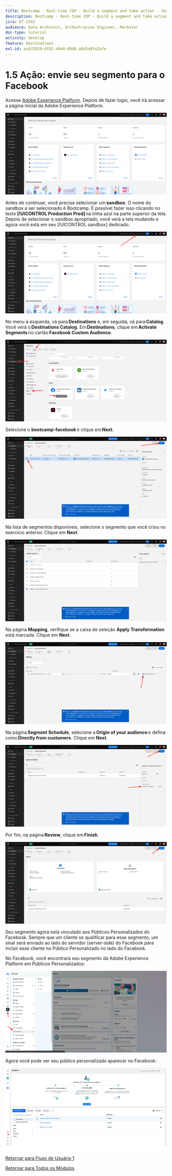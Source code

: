 ```yaml
---
title: Bootcamp - Real-time CDP - Build a segment and take action - Send your segment to DV360 - Brazil
description: Bootcamp - Real-time CDP - Build a segment and take action - Send your segment to DV360 - Brazil
jira: KT-5342
audience: Data Architect, Orchestration Engineer, Marketer
doc-type: tutorial
activity: develop
feature: Destinations
exl-id: acb32859-6f82-44e0-8948-a045a9fe2afe
---
```

# 1.5 Ação: envie seu segmento para o Facebook

Acesse [Adobe Experience Platform](https://experience.adobe.com/platform). Depois de fazer login, você irá acessar a página inicial da Adobe Experience Platform.

![Data Ingestion](./images/home.png)

Antes de continuar, você precisa selecionar um **sandbox**. O nome do sandbox a ser selecionado é Bootcamp. É possível fazer isso clicando no texto **[!UICONTROL Production Prod]** na linha azul na parte superior da tela. Depois de selecionar o sandbox apropriado, você verá a tela mudando e agora você está em seu [!UICONTROL sandbox] dedicado. 

![Data Ingestion](./images/sb1.png)

No menu à esquerda, vá para **Destinations** e, em seguida, vá para **Catalog**. Você verá o **Destinations Catalog**. Em **Destinations**, clique em **Activate Segments** no cartão **Facebook Custom Audience**. 

![RTCDP](./images/rtcdpgoogleseg.png)

Selecione o **bootcamp-facebook** e clique em **Next**. 

![RTCDP](./images/rtcdpcreatedest2.png)

Na lista de segmentos disponíveis, selecione o segmento que você criou no exercício anterior. Clique em **Next**. 

![RTCDP](./images/rtcdpcreatedest3.png)

Na página **Mapping**, verifique se a caixa de seleção **Apply Transformation** está marcada. Clique em **Next**. 

![RTCDP](./images/rtcdpcreatedest4a.png)

Na página **Segment Schedule**, selecione a **Origin of your audience** e defina como **Directly from customers**. Clique em **Next**. 

![RTCDP](./images/rtcdpcreatedest4.png)

Por fim, na página **Review**, clique em **Finish**. 

![RTCDP](./images/rtcdpcreatedest5.png)

Seu segmento agora está vinculado aos Públicos Personalizados do Facebook. Sempre que um cliente se qualificar para esse segmento, um sinal será enviado ao lado do servidor (server-side) do Facebook para incluir esse cliente no Público Personalizado no lado do Facebook. 

No Facebook, você encontrará seu segmento da Adobe Experience Platform em Públicos Personalizados:

![RTCDP](./images/rtcdpcreatedest5b.png)

Agora você pode ver seu público personalizado aparecer no Facebook:

![RTCDP](./images/rtcdpcreatedest5a.png)

[Retornar para Fluxo de Usuário 1](./uc1.md)

[Retornar para Todos os Módulos](../../overview.md)
